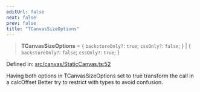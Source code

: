 ```yaml
---
editUrl: false
next: false
prev: false
title: "TCanvasSizeOptions"
---
```


> **TCanvasSizeOptions** = \{ `backstoreOnly?`: `true`; `cssOnly?`: `false`; \} \| \{ `backstoreOnly?`: `false`; `cssOnly?`: `true`; \}

Defined in: [src/canvas/StaticCanvas.ts:52](https://github.com/fabricjs/fabric.js/blob/9a792f4b7b8031f02ec7ea4ce8c99f810e45cfec/src/canvas/StaticCanvas.ts#L52)

Having both options in TCanvasSizeOptions set to true transform the call in a calcOffset
Better try to restrict with types to avoid confusion.
